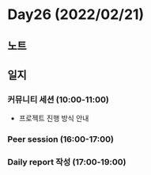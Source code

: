 # Day26 (2022/02/21)

## 노트

## 일지

### 커뮤니티 세션 (10:00-11:00)

  * 프로젝트 진행 방식 안내

### Peer session (16:00-17:00)

### Daily report 작성 (17:00-19:00)
